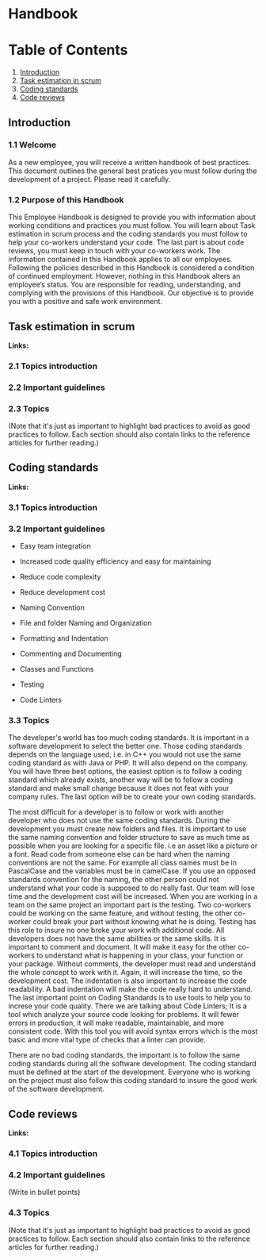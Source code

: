 # Handbook

# Table of Contents
1. [Introduction](#introduction)
2. [Task estimation in scrum](#task-estimation-in-scrum)
3. [Coding standards](#coding-standards)
4. [Code reviews](#code-reviews)

## Introduction

### 1.1 Welcome
As a new employee, you will receive a written handbook of best practices.
This document outlines the general best pratices you must follow during the development of a project. Please read it carefully.

### 1.2 Purpose of this Handbook
This Employee Handbook is designed to provide you with information about working
conditions and practices you must follow.
You will learn about Task estimation in scrum process and the coding standards you must follow to help your co-workers understand your code.
The last part is about code reviews, you must keep in touch with your co-workers work.
The information contained in this Handbook applies to all our employees. Following
the policies described in this Handbook is considered a condition of continued
employment. However, nothing in this Handbook alters an employee’s status.
You are responsible for reading, understanding, and complying with the provisions of
this Handbook. Our objective is to provide you with a positive and safe work
environment.

## Task estimation in scrum

__Links:__
### 2.1 Topics introduction
### 2.2 Important guidelines
### 2.3 Topics
(Note that it's just as important to highlight bad practices to avoid as good practices to follow. Each section should also contain links to the reference articles for further reading.)

## Coding standards

__Links:__
### 3.1 Topics introduction
### 3.2 Important guidelines
* Easy team integration
* Increased code quality efficiency and easy for maintaining
* Reduce code complexity
* Reduce development cost

* Naming Convention
* File and folder Naming and Organization
* Formatting and Indentation
* Commenting and Documenting
* Classes and Functions
* Testing
* Code Linters
### 3.3 Topics
The developer's world has too much coding standards. It is important in a software development to select the better one. Those coding standards depends on the language used, i.e. in C++ you would not use the same coding standard as with Java or PHP. It will also depend on the company. You will have three best options, the easiest option is to follow a coding standard which already exists, another way will be to follow a coding standard and make small change because it does not feat with your company rules. The last option will be to create your own coding standards.

The most difficult for a developer is to follow or work with another developer who does not use the same coding standards. During the development you must create new folders and files. It is important to use the same naming convention and folder structure to save as much time as possible when you are looking for a specific file. i.e an asset like a picture or a font.
Read code from someone else can be hard when the naming conventions are not the same. For example all class names must be in PascalCase and the variables must be in camelCase. If you use an opposed standards convention for the naming, the other person could not understand what your code is supposed to do really fast. Our team will lose time and the development cost will be increased.
When you are working in a team on the same project an important part is the testing. Two co-workers could be working on the same feature, and without testing, the other co-worker could break your part without knowing what he is doing. Testing has this role to insure no one broke your work with additional code.
All developers does not have the same abilities or the same skills. It is important to comment and document. It will make it easy for the other co-workers to understand what is happening in your class, your function or your package. Without comments, the developer must read and understand the whole concept to work with it. Again, it will increase the time, so the development cost.
The indentation is also important to increase the code readability. A bad indentation will make the code really hard to understand.
The last important point on Coding Standards is to use tools to help you to increse your code quality. There we are talking about Code Linters; It is a tool which analyze your source code looking for problems. It will fewer errors in production, it will make readable, maintainable, and more consistent code. With this tool you will avoid syntax errors which is the most basic and more vital type of checks that a linter can provide.

There are no bad coding standards, the important is to follow the same coding standards during all the software development. The coding standard must be defined at the start of the development. Everyone who is working on the project must also follow this coding standard to insure the good work of the software development.

## Code reviews

__Links:__
### 4.1 Topics introduction
### 4.2 Important guidelines
(Write in bullet points)
### 4.3 Topics
(Note that it's just as important to highlight bad practices to avoid as good practices to follow. Each section should also contain links to the reference articles for further reading.)
